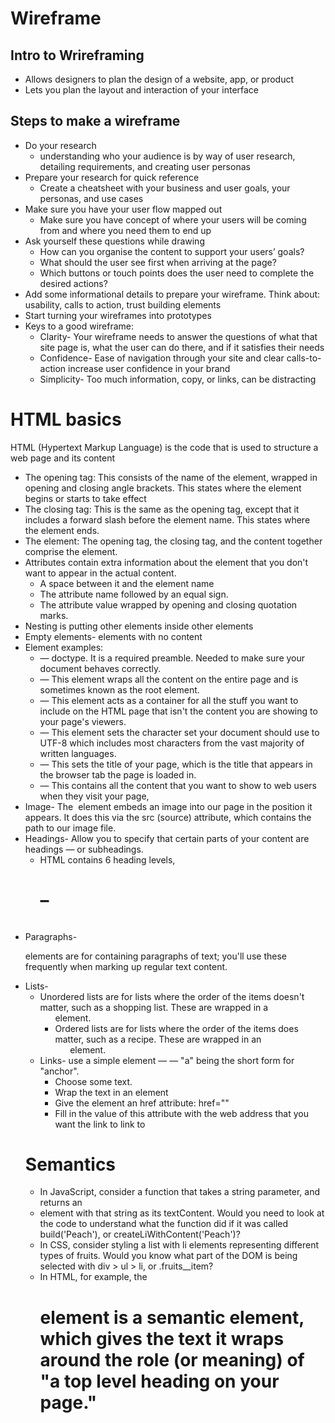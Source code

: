 # Wireframe

## Intro to Wrireframing
  - Allows designers to plan the design of a website, app, or product
  - Lets you plan the layout and interaction of your interface

## Steps to make a wireframe
  - Do your research
    - understanding who your audience is by way of user research, detailing requirements, and creating user personas
  - Prepare your research for quick reference
    - Create a cheatsheet with your business and user goals, your personas, and use cases
  - Make sure you have your user flow mapped out
    - Make sure you have concept of where your users will be coming from and where you need them to end up
  - Ask yourself these questions while drawing
    - How can you organise the content to support your users’ goals?
    - What should the user see first when arriving at the page?
    - Which buttons or touch points does the user need to complete the desired actions?
  - Add some informational details to prepare your wireframe. Think about: usability, calls to action, trust building elements
  - Start turning your wireframes into prototypes
  - Keys to a good wireframe:
    - Clarity- Your wireframe needs to answer the questions of what that site page is, what the user can do there, and if it satisfies their needs
    - Confidence- Ease of navigation through your site and clear calls-to-action increase user confidence in your brand
    - Simplicity- Too much information, copy, or links, can be distracting

# HTML basics

HTML (Hypertext Markup Language) is the code that is used to structure a web page and its content
  - The opening tag: This consists of the name of the element, wrapped in opening and closing angle brackets. This states where the element begins or starts to take effect
  - The closing tag: This is the same as the opening tag, except that it includes a forward slash before the element name. This states where the element ends.
  - The element: The opening tag, the closing tag, and the content together comprise the element.
  - Attributes contain extra information about the element that you don't want to appear in the actual content.
    - A space between it and the element name
    - The attribute name followed by an equal sign.
    - The attribute value wrapped by opening and closing quotation marks.
  - Nesting is putting other elements inside other elements
  - Empty elements- elements with no content
  - Element examples:
     - <!DOCTYPE html> — doctype. It is a required preamble. Needed to make sure your document behaves correctly.
     - <html></html> — This element wraps all the content on the entire page and is sometimes known as the root element.
     - <head></head> — This element acts as a container for all the stuff you want to include on the HTML page that isn't the content you are showing to your page's viewers.
     - <meta charset="utf-8"> — This element sets the character set your document should use to UTF-8 which includes most characters from the vast majority of written languages.
     - <title></title> — This sets the title of your page, which is the title that appears in the browser tab the page is loaded in.
     - <body></body> — This contains all the content that you want to show to web users when they visit your page,
  - Image- The <img> element embeds an image into our page in the position it appears. It does this via the src (source) attribute, which contains the path to our image file.
  - Headings- Allow you to specify that certain parts of your content are headings — or subheadings.
     - HTML contains 6 heading levels, <h1>–<h6>
  - Paragraphs- <p> elements are for containing paragraphs of text; you'll use these frequently when marking up regular text content.
  - Lists- 
    - Unordered lists are for lists where the order of the items doesn't matter, such as a shopping list. These are wrapped in a <ul> element.
    - Ordered lists are for lists where the order of the items does matter, such as a recipe. These are wrapped in an <ol> element.
  - Links- use a simple element — <a> — "a" being the short form for "anchor".
    - Choose some text.
    - Wrap the text in an <a> element
    - Give the <a> element an href attribute: href=""
    - Fill in the value of this attribute with the web address that you want the link to link to
  
# Semantics
  
  - In JavaScript, consider a function that takes a string parameter, and returns an <li> element with that string as its textContent. Would you need to look at the code to understand what the function did if it was called build('Peach'), or createLiWithContent('Peach')?
  - In CSS, consider styling a list with li elements representing different types of fruits. Would you know what part of the DOM is being selected with div > ul > li, or .fruits__item?
  - In HTML, for example, the <h1> element is a semantic element, which gives the text it wraps around the role (or meaning) of "a top level heading on your page."
  
  
  
  

